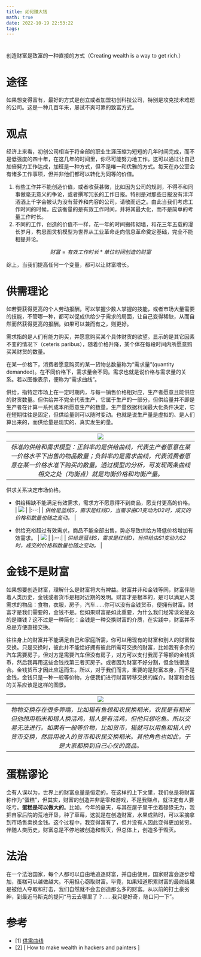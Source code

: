 ```yaml
---
title: 如何赚大钱
math: true
date: 2022-10-19 22:53:22
tags:
---
```


#
创造财富是致富的一种直接的方式（Creating wealth is a way to get rich.）

# 途径
如果想变得富有，最好的方式是创立或者加盟初创科技公司，特别是攻克技术难题的公司。这是一种几百年来，屡试不爽可靠的致富方式。

# 观点
经济上来看，初创公司相当于将全部的职业生涯压缩为短短的几年时间完成，而不是低强度的四十年，在这几年的时间里，你尽可能努力地工作。这可以通过让自己加倍努力工作达成，加班是一种方式，但不是唯一和优雅的方式。每天在办公室会有诸多工作事项，但并非他们都可以转化为同等的价值。
1. 有些工作并不能创造价值，或者收获甚微，比如因为公司的规则，不得不和同事做毫无意义的争论，或者撰写冗长的工作日报。特别是对那些日报没有洋洋洒洒上千字会被认为没有营养和内容的公司，请敬而远之。由此当我们考虑工作时间的时候，应该衡量的是有效工作时间，并将其最大化，而不是简单的考量工作时长。
2. 不同的工作，创造的价值不一样，花一年的时间搬砖砌墙，和花三年五载的漫长岁月，构思图灵机模型为世界从工业革命走向信息革命奠定基础，完全不能相提并论。

$$
财富 = 有效工作时长 * 单位时间创造的财富
$$

综上，当我们提高任何一个变量，都可以让财富增长。

# 供需理论
如若要获得更高的个人劳动报酬，可以掌握少数人掌握的技能，或者市场大量需要的技能，不管哪一种，都可以促成供给少于需求的局面，让自己变得稀缺，从而自然而然获得更高的报酬。如果可以兼而有之，则更好。

需求指的是人们有能力购买，并愿意购买某个具体财货的欲望。显示的是其它因素不变的情况下（ceteris paribus），随着价格升降，某个体在每段时间内所愿意购买某财货的数量。

在某一价格下，消费者愿意购买的某一货物总数量称为“需求量”(quantity demanded)。在不同价格下，需求量会不同。需求也就是说价格与需求量的关系。若以图像表示，便称为“需求曲线”。

供给，指特定市场上在一定时期内，与每一销售价格相对应，生产者愿意且能供应的财货数量。但供给并不完全代表生产，它属于生产的一部分，但供给量并不即是生产者在计算一系列成本所愿意生产的数量。生产量依据利润最大化条件决定，它在短期往往是固定，但供给量则可以随时变动。也就是说生产量是虚拟的、是人们算出来的，而供给量是现实的、真实发生的量。

| ![](https://tva1.sinaimg.cn/large/008vxvgGgy1h8uzfh5sptj30go0go3z5.jpg) | 
|:--:| 
| *标准的供给和需求模型：正斜率的是供给曲线，代表生产者愿意在某一价格水平下出售的物品数量；负斜率的是需求曲线，代表消费者愿意在某一价格水准下购买的数量。透过模型的分析，可发现两条曲线相交之处（均衡点）就是均衡价格和均衡产量。* |

供求关系决定市场价格。 
* 供给稀缺不能满足有效需求，需求方不愿意得不到商品，愿支付更高的价格。 
| ![](https://tva1.sinaimg.cn/large/008vxvgGgy1h8uzhmzne5j308c08ct8u.jpg) | 
|:--:| 
| *供给是蓝线S，需求是红线D，当需求由D1变动为D2时，成交的价格和数量也随之变动。* |

* 供给充裕超过有效需求，商品不能全部出售，势必导致供给方降低价格增加有效需求。
| ![](https://tva1.sinaimg.cn/large/008vxvgGgy1h8uzk1ixhaj308c08c3yn.jpg) | 
|:--:| 
| *供给是蓝线S，需求是红线D，当供给由S1变动为S2时，成交的价格和数量也随之变动。* |

# 金钱不是财富
如果想要创造财富，理解什么是财富将大有裨益。财富并非和金钱等同，财富伴随着人类历史，金钱或者货币是相对近期的发明。财富才是根本的，是可以满足人类需求的物品：食物，衣服，房子，汽车……你可以没有金钱货币，便拥有财富。财富才是我们需要的，金钱不是。但如果财富是如此重要，为什么我们经常谈论提及的是赚钱？这不过是一种简化：金钱是一种交换财富的介质，在实践中，财富并不总是方便直接交换。

往往身上的财富并不能满足自己和家庭所需，你可以用现有的财富和别人的财富做交换。只是交换时，彼此并不能恰好拥有彼此所需可交换的财富，比如我有多余的汽车需要房子，但对方是需要汽车但没有房子，对方可以支付我房子等额的金钱货币，然后我再用这些金钱找第三者买房子。或者因为财富不好分割，但金钱很适合。金钱货币才因此应运而生。所以，对于我们而言，重要的是财富本身，而不是金钱，金钱只是一种一般等价物，方便我们进行财富转移交换的媒介。财富和金钱的关系应该是这样的图景。

| ![](https://tva1.sinaimg.cn/large/008vxvgGgy1h8vmzxdfzdj30ht0cr75a.jpg) | 
|:--:| 
| *物物交换存在很多弊端，比如猫有鱼想和农民换稻米，农民是有稻米但他想用稻米和猎人换活鸡，猎人是有活鸡，但他只想吃鱼。所以交易无法进行。如果有一般等价物，比如货币，猫就可以用鱼和猎人的货币交换，然后用收入的货币和农民交换稻米。其他角色也如此，于是大家都换到自己心仪的商品。* |

# 蛋糕谬论
会有人误以为，世界上的财富总量是恒定的，在这样的上下文里，我们总是将财富称作为“蛋糕”，但其实，财富的创造并非是零和游戏，不是我赚点，就注定有人要吃亏。**蛋糕是可以做大的**。比如，今年的夏天，与其在屋子里干坐着碌碌无为，我把自家后院的荒地开垦，种了草莓，这就是在创造财富，水果成熟时，可以采摘拿到市场售卖换金钱。这个过程中，我变得富有了，但并没有人因此变得更加贫穷。伴随人类历史，财富总是不停地被创造和毁灭，但总体上，创造多于毁灭。

# 法治
在一个法治国家，每个人都可以自由地追逐财富，并自由使用，国家财富会逐步增加，蛋糕可以越做越大。不用担心窃取财富。毕竟，如果知道积累财富的最终结果是被他人夺取和打击，我们自然就不会去创造那么多的财富。从以前的打土豪劣绅，到最近马斯克的提问“马云去哪里了？……我只是好奇，随口问一下”。

# 参考
- [1] [ 供需曲线 ](https://zh.m.wikipedia.org/zh-hans/%E9%9C%80%E6%B1%82%E8%88%87%E4%BE%9B%E7%B5%A6)
- [2] [ How to make wealth in hackers and painters ]
